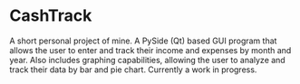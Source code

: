 # CashTrack

A short personal project of mine. A PySide (Qt) based GUI program that allows the user to enter and track their income and expenses by month and year. Also includes graphing capabilities, allowing the user to analyze and track their data by bar and pie chart. Currently a work in progress.
